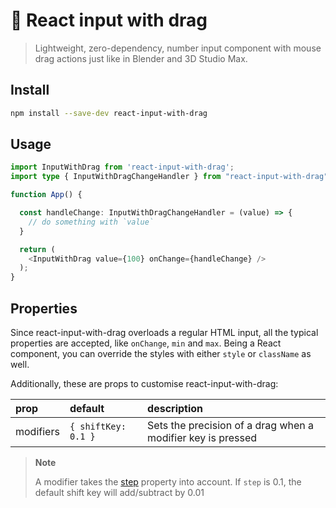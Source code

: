 # 💄 React input with drag

> Lightweight, zero-dependency, number input component with mouse drag actions just like in Blender and 3D Studio Max.

## Install

```sh
npm install --save-dev react-input-with-drag
```

## Usage

```typescript
import InputWithDrag from 'react-input-with-drag';
import type { InputWithDragChangeHandler } from "react-input-with-drag";

function App() {

  const handleChange: InputWithDragChangeHandler = (value) => {
    // do something with `value`
  }

  return (
    <InputWithDrag value={100} onChange={handleChange} />
  );
}

```

## Properties

Since react-input-with-drag overloads a regular HTML input, all the typical properties are accepted, like `onChange`, `min` and `max`. Being a React component, you can override the styles with either `style` or `className` as well.

Additionally, these are props to customise react-input-with-drag:

| prop | default | description
| :- | :- | :-
| modifiers | `{ shiftKey: 0.1 }` | Sets the precision of a drag when a modifier key is pressed

> **Note**
> 
> A modifier takes the [step](https://developer.mozilla.org/en-US/docs/Web/HTML/Attributes/step) property into account. If `step` is 0.1, the default shift key will add/subtract by 0.01
